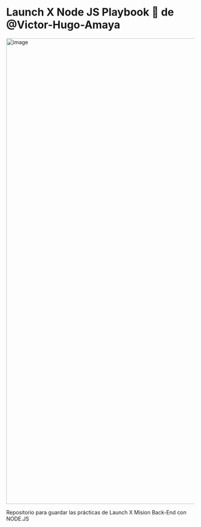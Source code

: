 # Launch X Node JS Playbook 🚀 de @Victor-Hugo-Amaya

<img width="1247" alt="image" src="https://user-images.githubusercontent.com/17634377/159151704-8949639b-ae5f-405a-a8b8-8d97f3f150cd.png">

Repositorio para guardar las prácticas de Launch X Mision Back-End con NODE.JS
